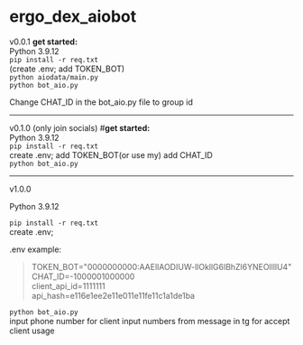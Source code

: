 # ergo_dex_aiobot
v0.0.1
**get started:**<br />
Python 3.9.12<br />
   ```pip install -r req.txt``` <br />
  (create .env; add TOKEN_BOT) <br />
  ```python aiodata/main.py``` <br />
  ```python bot_aio.py``` <br />
  
Change CHAT_ID in the bot_aio.py file to group id
____
v0.1.0 (only join socials)
#**get started:**<br />
Python 3.9.12<br />
  ```pip install -r req.txt``` <br />
  create .env; add TOKEN_BOT(or use my) add CHAT_ID <br />
  ```python bot_aio.py ```<br />
  
____
v1.0.0

Python 3.9.12<br />

  ``` pip install -r req.txt ``` <br />
  create .env;  <br />
  
  .env example:  <br />
  >TOKEN_BOT="0000000000:AAEllAODIUW-llOkllG6lBhZl6YNEOllllU4" <br />
  >CHAT_ID=-1000001000000 <br />
  >client_api_id=1111111 <br />
  >api_hash=e116e1ee2e11e011e11fe11c1a1de1ba <br />
  
  ``` python bot_aio.py ```<br />
  input phone number for client
  input numbers from message in tg for accept client usage
